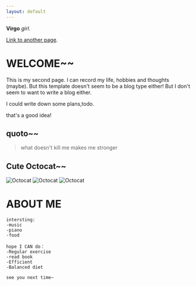 ```yaml
---
layout: default
---
```


 **Virgo** _girl_.

[Link to another page](./another-page.html).


# WELCOME~~

This is my second page. I can record my life, hobbies and thoughts (maybe). But this template doesn't seem to be a blog type either! But I don't seem to want to write a blog either.

I could write down some plans,todo. 

that's a good idea!




## quoto~~

> what doesn't kill me makes me stronger
>




## Cute Octocat~~

![Octocat](https://github.githubassets.com/images/icons/emoji/octocat.png)
![Octocat](https://github.githubassets.com/images/icons/emoji/octocat.png)
![Octocat](https://github.githubassets.com/images/icons/emoji/octocat.png)



# ABOUT ME
```
intersting:
-music
-piano
-food
```


```
hope I CAN do：
-Regular exercise
-read book
-Efficient
-Balanced diet
```

```
see you next time~
```


